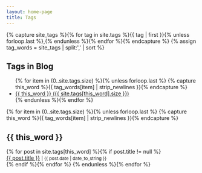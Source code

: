 ```yaml
---
layout: home-page
title: Tags
---
```

{% capture site_tags %}{% for tag in site.tags %}{{ tag | first }}{% unless forloop.last %},{% endunless %}{% endfor %}{% endcapture %}
{% assign tag_words = site_tags | split:',' | sort %}

<section class="blog-tags">
  <h1>Tags in Blog</h1> 
  <ul class="tags">
    <!--  cycles through tag list and creates header row of all tags used in site with accompanying per-tag counts...-->
    {% for item in (0..site.tags.size) %}{% unless forloop.last %}
    {% capture this_word %}{{ tag_words[item] | strip_newlines }}{% endcapture %}
    <li><a href="#{{ this_word | cgi_escape }}" class="tag">{{ this_word }}
        <span>({{ site.tags[this_word].size }})</span></a></li>
    {% endunless %}{% endfor %}
  </ul>
  <!--cycles through tag list and creates subheader for each tag name...-->
  {% for item in (0..site.tags.size) %}{% unless forloop.last %}
  {% capture this_word %}{{ tag_words[item] | strip_newlines }}{% endcapture %}
  <h2 id="{{ this_word | cgi_escape }}">{{ this_word }}</h2>
  <!--  lists all posts corresponding to specific tag...-->
  {% for post in site.tags[this_word] %}{% if post.title != null %}
  <div class="tag-list">
    <span><a href="{{ post.url }}">{{ post.title }}</a></span>
    <small><span>| {{ post.date | date_to_string }}</span></small>
  </div>
  {% endif %}{% endfor %}
  {% endunless %}{% endfor %}
</section>